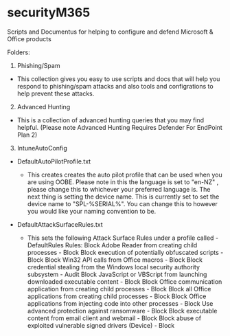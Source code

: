 # securityM365
Scripts and Documentus for helping to configure and defend Microsoft &amp; Office products

Folders: 
1. Phishing/Spam
  - This collection gives you easy to use scripts and docs that will help you respond to phishing/spam attacks and also tools and configrations to help prevent these attacks.
 
2. Advanced Hunting
  - This is a collection of advanced hunting queries that you may find helpful. (Please note Advanced Hunting Requires Defender For EndPoint Plan 2)
  
3. IntuneAutoConfig
  - DefaultAutoPilotProfile.txt
    - This creates creates the auto pilot profile that can be used when you are using OOBE.
      Please note in this the language is set to "en-NZ" , please change this to whichever your preferred language is. The next thing is setting the device name. This is currently set to set the device name to "SPL-%SERIAL%". You can change this to however you would like your naming convention to be. 

  - DefaultAttackSurfaceRules.txt
    - This sets the following Attack Surface Rules under a profile called - DefaultRules
    Rules: 
    Block Adobe Reader from creating child processes - Block
    Block execution of potentially obfuscated scripts - Block
    Block Win32 API calls from Office macros - Block
    Block credential stealing from the Windows local security authority subsystem - Audit
    Block JavaScript or VBScript from launching downloaded executable content - Block
    Block Office communication application from creating child processes - Block
    Block all Office applications from creating child processes - Block
    Block Office applications from injecting code into other processes - Block
    Use advanced protection against ransomware - Block
    Block executable content from email client and webmail - Block
    Block abuse of exploited vulnerable signed drivers (Device) - Block
